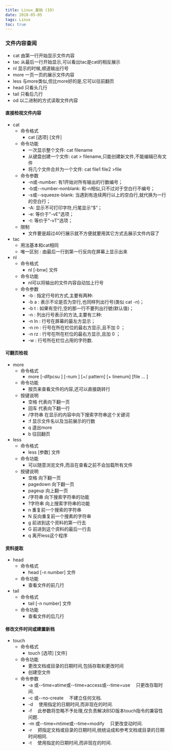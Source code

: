 ```yaml
---
title: Linux_基础 (19)
date: 2018-05-05
tags: Linux
toc: true
---
```


### 文件内容查阅
- cat 由第一行开始显示文件内容
- tac 从最后一行开始显示,可以看出tac是cat的相反展示
- nl 显示的时候,顺道输出行号
- more 一页一页的展示文件内容
- less 与more类似,但比more好的是,它可以往前翻页
- head 只看头几行
- tail 只看后几行
- od 以二进制的方式读取文件内容

<!-- more -->

#### 直接检视文件内容
- cat
    * 命令格式
        * cat [选项] [文件]
    * 命令功能
        * 一次显示整个文件: cat filename
        * 从键盘创建一个文件: cat > filename,只能创建新文件,不能编辑已有文件
        * 将几个文件合并为一个文件: cat file1 file2 >file
    * 命令参数
        * -n或-number: 有1开始对所有输出的行数编号；
        * -b或--number-nonblank: 和-n相似,只不过对于空白行不编号；
        * -s或--squeeze-blank: 当遇到有连续两行以上的空白行,就代换为一行的空白行；
        * -A: 显示不可打印字符,行尾显示“$”；
        * -e: 等价于"-vE"选项；
        * -t: 等价于"-vT"选项；
    * 限制
        * 文件要是超过40行展示就不方便就要用其它方式去展示文件内容了
- tac
    * 用法基本和cat相同
    * 唯一区别 : 由最后一行到第一行反向在屏幕上显示出来
- nl
    * 命令格式
        * nl [-bnw] 文件
    * 命令功能
        * nl可以将输出的文件内容自动加上行号
    * 命令参数
        * -b  : 指定行号的方式,主要有两种:   
        * -b a : 表示不论是否为空行,也同样列出行号(类似 cat -n)；  
        * -b t : 如果有空行,空的那一行不要列出行號(默认值)；  
        * -n  : 列出行号表示的方法,主要有三种:   
        * -n ln : 行号在屏幕的最左方显示；  
        * -n rn : 行号在所在栏位的最右方显示,且不加 0 ；  
        * -n rz : 行号在所在栏位的最右方显示,且加 0 ；  
        * -w  : 行号所在栏位占用的字符数.

#### 可翻页检视
- more 
    * 命令格式
        * more [-dlfpcsu ] [-num ] [+/ pattern] [+ linenum] [file ... ]
    * 命令功能
        * 按页来查看文件的内容,还可以直接跳转行
    * 按键说明
        * 空格 代表向下翻一页
        * 回车 代表向下翻一行
        * /字符串 在显示的内容中向下搜索字符串这个关键词
        * :f 显示文件名以及当前展示的行数
        * q 退出more
        * b 往回翻页
- less
    * 命令格式
        * less [参数]  文件
    * 命令功能
        * 可以随意浏览文件,而且在查看之前不会加载所有文件
    * 按键说明
        * 空格 向下翻一页
        * pagedown 向下翻一页
        * pageup 向上翻一页
        * /字符串 向下搜索字符串的功能
        * ?字符串 向上搜索字符串的功能
        * n 重复前一个搜索的字符串
        * N 反向重复前一个搜素的字符串
        * g 前进到这个资料的第一行去
        * G 前进到这个资料的最后一行去
        * q 离开less这个程序

#### 资料提取
- head
    * 命令格式
        * head [-n number] 文件
    * 命令功能
        * 查看文件的前几行
- tail
    * 命令格式
        * tail [-n number] 文件
    * 命令功能
        * 查看文件的后几行

#### 修改文件时间或建置新档
- touch
    * 命令格式
        * touch [选项] [文件]
    * 命令功能
        * 更改文档或目录的日期时间,包括存取和更改时间
        * 创建空文件
    * 命令参数
        * -a   或--time=atime或--time=access或--time=use 　只更改存取时间.
        * -c   或--no-create 　不建立任何文档.
        * -d 　使用指定的日期时间,而非现在的时间.
        * -f 　此参数将忽略不予处理,仅负责解决BSD版本touch指令的兼容性问题.
        * -m   或--time=mtime或--time=modify 　只更改变动时间.
        * -r 　把指定文档或目录的日期时间,统统设成和参考文档或目录的日期时间相同.
        * -t 　使用指定的日期时间,而非现在的时间.